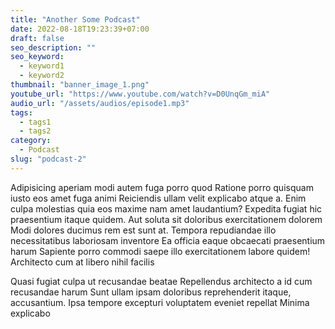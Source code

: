 ```yaml
---
title: "Another Some Podcast"
date: 2022-08-18T19:23:39+07:00
draft: false
seo_description: ""
seo_keyword:
  - keyword1
  - keyword2
thumbnail: "banner_image_1.png"
youtube_url: "https://www.youtube.com/watch?v=D0UnqGm_miA"
audio_url: "/assets/audios/episode1.mp3"
tags:
  - tags1
  - tags2
category:
  - Podcast
slug: "podcast-2"
---
```


Adipisicing aperiam modi autem fuga porro quod Ratione porro quisquam iusto eos
amet fuga animi Reiciendis ullam velit explicabo atque a. Enim culpa molestias
quia eos maxime nam amet laudantium? Expedita fugiat hic praesentium itaque
quidem. Aut soluta sit doloribus exercitationem dolorem Modi dolores ducimus
rem est sunt at. Tempora repudiandae illo necessitatibus laboriosam inventore
Ea officia eaque obcaecati praesentium harum Sapiente porro commodi saepe illo
exercitationem labore quidem! Architecto cum at libero nihil facilis

Quasi fugiat culpa ut
recusandae beatae Repellendus architecto a id cum recusandae harum Sunt ullam
ipsam doloribus reprehenderit itaque, accusantium. Ipsa tempore excepturi
voluptatem eveniet repellat Minima explicabo
